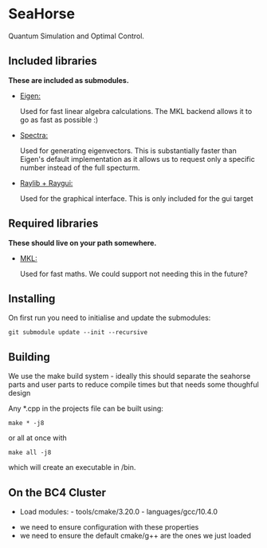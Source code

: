 # SeaHorse
Quantum Simulation and Optimal Control.

## Included libraries

<b>These are included as submodules. </b>
* <ins>Eigen:</ins>
  
	Used for fast linear algebra calculations. The MKL backend allows it to go as fast as possible :)

* <ins>Spectra:</ins>

	Used for generating eigenvectors.
	This is substantially faster than Eigen's default implementation as it allows us to request only a specific number instead of the full specturm.

* <ins>Raylib + Raygui:</ins>

	Used for the graphical interface.
	This is only included for the gui target

## Required libraries

<b>These should live on your path somewhere. </b>
* <ins>MKL:</ins>
  
	Used for fast maths. We could support not needing this in the future?

## Installing
On first run you need to initialise and update the submodules:

`git submodule update --init --recursive`

## Building
We use the make build system - ideally this should separate the seahorse parts and user parts to reduce compile times but that needs some thoughful design

Any *.cpp in the projects file can be built using:

`make * -j8`

or all at once with

`make all -j8`

which will create an executable in /bin.


## On the BC4 Cluster
* Load modules:
        - tools/cmake/3.20.0
        - languages/gcc/10.4.0
- we need to ensure configuration with these properties
- we need to ensure the default cmake/g++ are the ones we just loaded